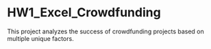 # HW1_Excel_Crowdfunding
This project analyzes the success of crowdfunding projects based on multiple unique factors.
